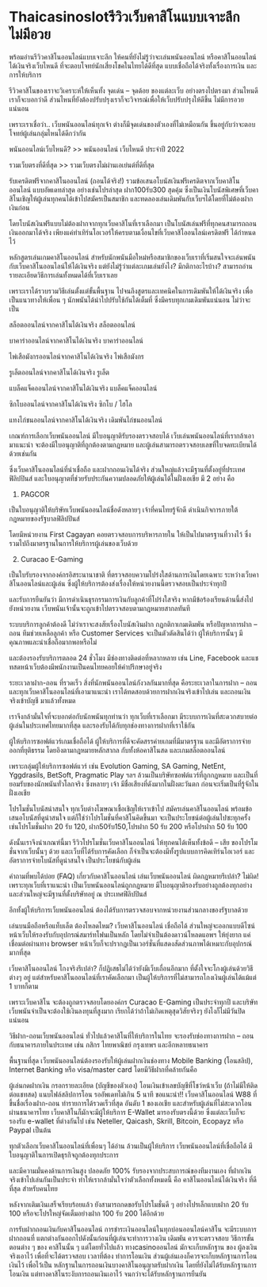 # Thaicasinoslotรีวิวเว็บคาสิโนแบบเจาะลึก ไม่มีอวย
พร้อมอ่านรีวิวคาสิโนออนไลน์แบบเจาะลึก ให้คนที่ยังไม่รู้ว่าจะเล่นพนันออนไลน์ หรือคาสิโนออนไลน์ได้เงินจริงเว็บไหนดี ที่จะตอบโจทย์นักเสี่ยงโชคในไทยได้ดีที่สุด แบบเชื่อถือได้จริงทั้งเรื่องการเงิน และการให้บริการ

รีวิวคาสิโนของเราจะวิเคราะห์ให้เห็นทั้ง จุดเด่น – จุดด้อย ของแต่ละเว็บ อย่างตรงไปตรงมา ส่วนไหนดีเราก็จะบอกว่าดี ส่วนไหนที่ยังต้องปรับปรุงเราก็จะวิจารณ์เพื่อให้เว็บปรับปรุงให้ดีขึ้น ไม่มีการอวยแน่นอน

เพราะเราเชื่อว่า.. เว็บพนันออนไลน์ทุกเจ้า ต่างก็มีจุดเด่นของตัวเองที่ไม่เหมือนกัน ขึ้นอยู่กับว่าจะตอบโจทย์ผู้เล่นกลุ่มไหนได้ดีกว่ากัน

พนันออนไลน์เว็บไหนดี? >> พนันออนไลน์ เว็บไหนดี ประจำปี 2022

รวมเว็บตรงที่ดีที่สุด >> รวมเว็บตรงไม่ผ่านเอเย่นต์ที่ดีที่สุด

รับเครดิตฟรีจากคาสิโนออนไลน์ (ถอนได้จริง!)
รวมข้อเสนอโบนัสเงินฟรีเครดิตจากเว็บคาสิโนออนไลน์ แบบอัพเดทล่าสุด อย่างเช่นโปรล่าสุด ฝาก100รับ300 สุดคุ้ม ซึ่งเป็นเงินโบนัสพิเศษที่เว็บคาสิโนเชิญให้ผู้เล่นทุกคนได้เข้าไปสมัครเป็นสมาชิก และทดลองเล่นเดิมพันกับเว็บฯได้โดยที่ไม่ต้องฝากเงินก่อน

โดยโบนัสเงินฟรีแบบไม่ต้องฝากจากทุกเว็บคาสิโนที่เราเลือกมา เป็นโบนัสเล่นฟรีที่ทุกคนสามารถถอนเงินออกมาได้จริง เพียงแค่ทำเทิร์นโอเวอร์ให้ครบตามเงื่อนไขที่เว็บคาสิโออนไลน์เครดิตฟรี ได้กำหนดไว้

หลักสูตรเล่นเกมคาสิโนออนไลน์
สำหรับนักพนันมือใหม่หรือสมาชิกของเว็บเราที่เริ่มสนใจจะเล่นพนันกับเว็บคาสิโนออนไลน์ให้ได้เงินจริง แต่ยังไม่รู้ว่าแต่ละเกมเล่นยังไง? มีกติกาอะไรบ้าง? สามารถอ่านรายละเอียดวิธีการเล่นทั้งหมดได้ที่เว็บเราเลย

เพราะเราได้รวบรวมวิธีเล่นตั้งแต่ขั้นพื้นฐาน ไปจนถึงสูตรและเทคนิคในการเดิมพันให้ได้เงินจริง เพื่อเป็นแนวทางให้เพื่อน ๆ นักพนันได้นำไปปรับใช้กันได้เต็มที่ ซึ่งมีครบทุกเกมเดิมพันแน่นอน ไม่ว่าจะเป็น

สล็อตออนไลน์จากคาสิโนได้เงินจริง
สล็อตออนไลน์

บาคาร่าออนไลน์จากคาสิโนได้เงินจริง
บาคาร่าออนไลน์

ไพ่เสือมังกรออนไลน์จากคาสิโนได้เงินจริง
ไพ่เสือมังกร

รูเล็ตออนไลน์จากคาสิโนได้เงินจริง
รูเล็ต

แบล็คแจ็คออนไลน์จากคาสิโนได้เงินจริง
แบล็คแจ็คออนไลน์

ซิกโบออนไลน์จากคาสิโนได้เงินจริง
ซิกโบ / ไฮโล

แทงไก่ชนออนไลน์จากคาสิโนได้เงินจริง
เดิมพันไก่ชนออนไลน์

เกณฑ์การเลือกเว็บพนันออนไลน์
มีใบอนุญาติรับรองตรวจสอบได้
เว็บเล่นพนันออนไลน์ที่เรากล้าเอามาแนะนำ จะต้องมีใบอนุญาติที่ถูกต้องตามกฎหมาย และผู้เล่นสามารถตรวจสอบเลขที่ใบจดทะเบียนได้ด้วยเช่นกัน

ซึ่งเว็บคาสิโนออนไลน์ที่น่าเชื่อถือ และฝากถอนเงินได้จริง ส่วนใหญ่แล้วจะมีฐานที่ตั้งอยู่ที่ประเทศฟิลิปปินส์ และใบอนุญาตที่ช่วยรับประกันความปลอดภัยให้ผู้เล่นได้ในฝั่งเอเชีย มี 2 อย่าง คือ

1) PAGCOR

เป็นใบอนุญาติให้บริษัทเว็บพนันออนไลน์ชื่อดังหลายๆ เจ้าที่คนไทยรู้จักดี ดำเนินกิจการภายใต้กฎหมายของรัฐบาลฟิลิปปินส์

โดยมีหน่วยงาน First Cagayan คอยตรวจสอบการบริหารภายใน ให้เป็นไปมาตรฐานที่วางไว้ ซึ่งรวมไปถึงมาตรฐานในการให้บริการผู้เล่นของเว็บด้วย

2) Curacao E-Gaming

เป็นใบรับรองจากองค์กรอิสระนานาชาติ ที่ตรวจสอบความโปร่งใสด้านการเงินโดยเฉพาะ ระหว่างเว็บคาสิโนออนไลน์และผู้เล่น ซึ่งผู้ให้บริการต้องส่งเรื่องให้หน่วยงานนี้ตรวจสอบเป็นประจำทุกปี

และรับการยืนยันว่า มีการดำเนินธุรกรรมการเงินกับลูกค้าที่โปร่งใสจริง หากมีข้อร้องเรียนด้านนี้ส่งไปยังหน่วยงาน เว็บพนันเจ้านั้นจะถูกเข้าไปตรวจสอบตามกฎหมายสากลทันที

ระบบบริการลูกค้าต้องดี
ไม่ว่าเราจะสงสัยเรื่องโบนัสเงินฝาก กฎกติกาเกมเดิมพัน หรือปัญหาการฝาก – ถอน ทีมช่วยเหลือลูกค้า หรือ Customer Services จะเป็นตัวตัดสินได้ว่า ผู้ให้บริการนั้นๆ มีคุณภาพและน่าเชื่อถือมากพอหรือไม่

และต้องรองรับบริการตลอด 24 ชั่วโมง มีช่องทางติดต่อที่หลากหลาย เช่น Line, Facebook และแชทสดหน้าเว็บต้องมีพนักงานเป็นคนไทยคอยให้คำปรึกษาอยู่จริง

ระยะเวลาฝาก-ถอน ที่รวดเร็ว
สิ่งที่นักพนันออนไลน์กังวลกันมากที่สุด คือระยะเวลาในการฝาก – ถอน และทุกเว็บคาสิโนออนไลน์ที่เอามาแนะนำ เราได้ทดสอบด้วยการฝากเงินจริงเข้าไปเล่น และถอนเงินจริงเข้าบัญชี มาแล้วทั้งหมด

เราจึงกล้ามั่นใจที่จะบอกต่อกับนักพนันทุกท่านว่า ทุกเว็บที่เราเลือกมา มีระบบการเงินที่สะดวกสบายต่อผู้เล่นในประเทศไทยมากที่สุด และรองรับได้กับทุกช่องทางการฝากที่เราใช้กัน

ผู้ให้บริการซอฟต์แวร์เกมเชื่อถือได้
ผู้ให้บริการที่ดีจะคัดสรรค่ายเกมที่มีมาตรฐาน และมีอัตราการจ่ายออกที่ยุติธรรม โดยอิงตามกฎหมายหลักสากล กับทั้งห้อคาสิโนสด และเกมสล็อตออนไลน์

เพราะกลุ่มผู้ให้บริการซอฟต์แวร์ เช่น Evolution Gaming, SA Gaming, NetEnt, Yggdrasils, BetSoft, Pragmatic Play ฯลฯ ล้วนเป็นบริษัทซอฟต์แวร์ที่ถูกกฎหมาย และเป็นที่ยอมรับของนักพนันทั่วโลกจริง ซึ่งหลายๆ เจ้า มีชื่อเสียงที่ดังมากในฝั่งตะวันตก ก่อนจะเริ่มเป็นที่รู้จักในฝั่งเอเชีย

โปรโมชั่นโบนัสน่าสนใจ
ทุกเว็บต่างโฆษณาเชื้อเชิญให้เราเข้าไป สมัครเล่นคาสิโนออนไลน์ พร้อมข้อเสนอโบนัสที่ดูน่าสนใจ แต่ก็ใช่ว่าโปรโมชั่นที่คาสิโนคิดขึ้นมา จะเป็นประโยชน์ต่อผู้เล่นไปซะทุกครั้ง เช่นโปรโมชั่นฝาก 20 รับ 120, ฝาก50รับ150,โปรฝาก 50 รับ 200 หรือโปรฝาก 50 รับ 100

ดังนั้นเราจึงนำเกณฑ์นี้มา รีวิวโปรโมชั่นเว็บคาสิโนออนไลน์ ให้ทุกคนได้เห็นทั้งข้อดี – เสีย ของโปรโมชั่นจากเว็บนั้นๆ ด้วย และเว็บที่ได้รับการคัดเลือก ก็จำเป็นจะต้องมีทั้งรูปแบบการคิดเทิร์นโอเวอร์ และอัตราการจ่ายโบนัสที่ดูน่าสนใจ เป็นประโยชน์กับผู้เล่น

คำถามที่พบได้บ่อย (FAQ) เกี่ยวกับคาสิโนออนไลน์
เล่นเว็บพนันออนไลน์ ผิดกฎหมายรึเปล่า?
ไม่ผิด! เพราะทุกเว็บที่เราแนะนำ เป็นเว็บพนันออนไลน์ถูกกฎหมาย มีใบอนุญาติรองรับอย่างถูกต้องทุกอย่าง และส่วนใหญ่จะมีฐานที่ตั้งบริษัทอยู่ ณ ประเทศฟิลิปปินส์

อีกทั้งผู้ให้บริการเว็บพนันออนไลน์ ต้องได้รับการตรวจสอบจากหน่วยงานส่วนกลางของรัฐบาลด้วย

เล่นบนมือถือหรือแท็บเล็ต ต้องโหลดไหม?
เว็บคาสิโนออนไลน์ เชื่อถือได้ ส่วนใหญ่จะออกแบบดีไซน์หน้าเว็บให้รองรับกับอุปกรณ์สมาร์ทโฟนเป็นหลัก โดยไม่จำเป็นต้องดาวน์โหลดแอพฯ ให้ยุ่งยาก แค่เชื่อมต่อผ่านทาง browser หน้าเว็บก็จะปรากฎเป็นเวอร์ชั่นที่แสดงสัดส่วนภาพได้เหมาะกับอุปกรณ์มากที่สุด

เว็บคาสิโนออนไลน์ โกงจริงรึเปล่า?
ก็ปฏิเสธไม่ได้ว่ายังมีเว็บเถื่อนอีกมาก ที่ตั้งใจจะโกงผู้เล่นด้วยวิธีต่างๆ อยู่ แต่สำหรับคาสิโนออนไลน์ที่เราคัดเลือกมา เป็นผู้ให้บริการที่ไม่สามารถโกงเงินผู้เล่นได้แม้แต่ 1 บาทก็ตาม

เพราะเว็บคาสิโน จะต้องถูกตรวจสอบโดยองค์กร Curacao E-Gaming เป็นประจำทุกปี และบริษัทเว็บพนันจำเป็นจะต้องใช้เงินลงทุนที่สูงมาก เรียกได้ว่าถ้าไม่เกิดเหตุสุดวิสัยจริงๆ ยังไงก็ไม่มีวันปิดแน่นอน

วิธีฝาก-ถอนเว็บพนันออนไลน์
ทั่วไปแล้วคาสิโนที่ให้บริการในไทย จะรองรับช่องทางการฝาก – ถอน กับธนาคารภายในประเทศ เช่น กสิกร ไทยพาณิชย์ กรุงเทพฯ และอีกหลายธนาคาร

พื้นฐานที่สุด เว็บพนันออนไลน์ต้องรองรับให้ผู้เล่นฝากเงินช่องทาง Mobile Banking (โอนสลิป), Internet Banking หรือ visa/master card  โดยมีวิธีฝากที่คล้ายกันคือ

ผู้เล่นกดฝากเงิน
กรอกรายละเอียด (บัญชีของตัวเอง)
โอนเงินเข้าเลขบัญชีที่โชว์หน้าเว็บ (ถ้าไม่มีให้ติดต่อแชทสด)
แนบไฟล์สลิปการโอน รออัพเดทไม่เกิน 5 นาที
ขอแนะนำ!! เว็บคาสิโนออนไลน์ W88 ที่ขึ้นชื่อเรื่องฝาก-ถอน ทำรายการได้รวดเร็วที่สุด อันดับ 1 ของเอเชีย
และสำหรับผู้เล่นที่ไม่สะดวกโอนผ่านธนาคารไทย เว็บคาสิโนก็มักจะมีผู้ให้บริการ E-Wallet มารองรับตรงนี้ด้วย ซึ่งแต่ละเว็บก็จะรองรับ e-wallet ที่ต่างกันไป เช่น Neteller, Qaicash, Skrill, Bitcoin, Ecopayz หรือ Paypal เป็นต้น

ทุกตัวเลือกเว็บคาสิโนออนไลน์ที่เพื่อนๆ ได้อ่าน ล้วนเป็นผู้ให้บริการ เว็บพนันออนไลน์ที่เชื่อถือได้ มีใบอนุญาติในการเปิดธุรกิจถูกต้องทุกประการ

และมีความมั่นคงด้านการเงินสูง ปลอดภัย 100% รับรองจากประสบการณ์ของทีมงานเอง ที่ฝากเงินจริงเข้าไปเล่นกันเป็นประจำ ทำให้เรากล้ามั่นใจว่าตัวเลือกทั้งหมดนี้ คือ คาสิโนออนไลน์ได้เงินจริง ที่ดีที่สุด สำหรับคนไทย

หลังจากเติมเงินเสร็จเรียบร้อยแล้ว ยังสามารถกดขอรับโปรโมชั่นดี ๆ อย่างโปรเล็กแบบฝาก 20 รับ 100 หรือจะโปรใหญ่จัดเต็มอย่างฝาก 100 รับ 200 ได้อีกด้วย

การรับฝากถอนเงินกับคาสิโนออนไลน์
การชำระเงินออนไลน์ในทุกบ่อนออนไลน์คาสิโน จะมีระบบการฝากถอนที่ แตกต่างกันออกไปดังนั้นก่อนที่ผู้เล่นจะทำการวางเงิน เดิมพัน ควรจะตรวจสอบ วิธีการขั้นตอนต่าง ๆ ของ คาสิโนนั้น ๆ แต่โดยทั่วไปแล้ว ทางcasinoออนไลน์ มักจะเก็บหลักฐาน ของ ผู้ลงเงินจริงเอาไว้ เพื่อที่จะได้ตรวจสอบ เวลาที่ต้อง ทำการโอนเงิน ส่วนผู้เล่นเองก็ควรจะเก็บหลักฐานการโอนเงินไว้ เพื่อไว้เป็น หลักฐานในการถอนเงินบางคาสิโนอนุญาตรับฝากเงิน โดยที่ยังไม่ได้รับหลักฐานการโอนเงิน แต่ทางคาสิโนระงับการถอนเงินเอาไว้ จนกว่าจะได้รับหลักฐานการยืนยัน
